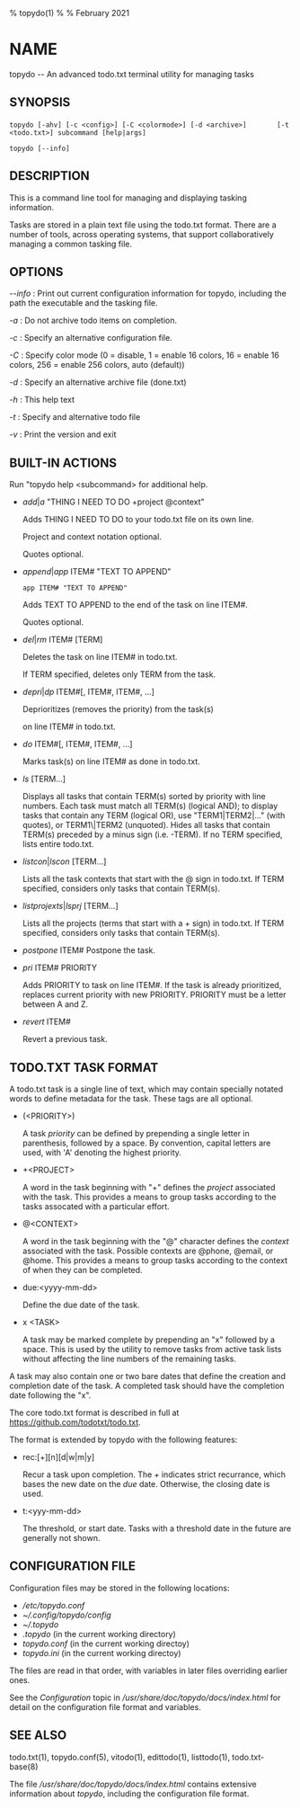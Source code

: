 % topydo(1)
%
% February 2021

# NAME

topydo -- An advanced todo.txt terminal utility for managing tasks

## SYNOPSIS

`topydo [-ahv] [-c <config>] [-C <colormode>] [-d <archive>]`
`       [-t <todo.txt>] subcommand [help|args]`

`topydo [--info]`

## DESCRIPTION

This is a command line tool for managing and displaying tasking information.

Tasks are stored in a plain text file using the todo.txt format. There are a
number of tools, across operating systems, that support collaboratively
managing a common tasking file.

## OPTIONS

_--info_
: Print out current configuration information for topydo, including the path
the executable and the tasking file.

_-a_
: Do not archive todo items on completion.

_-c_
: Specify an alternative configuration file.

_-C_
: Specify color mode (0 = disable, 1 = enable 16 colors,
16 = enable 16 colors, 256 = enable 256 colors, auto (default))

_-d_
: Specify an alternative archive file (done.txt)

_-h_
: This help text

_-t_
: Specify and alternative todo file

_-v_
: Print the version and exit

## BUILT-IN ACTIONS
Run "topydo help \<subcommand\> for additional help.

  * _add_|_a_ "THING I NEED TO DO +project @context"

    Adds THING I NEED TO DO to your todo.txt file on its own line.

    Project and context notation optional.

    Quotes optional.

  * _append_|_app_ ITEM# "TEXT TO APPEND"

    ```app ITEM# "TEXT TO APPEND"```

    Adds TEXT TO APPEND to the end of the task on line ITEM#.

    Quotes optional.

  * _del_|_rm_ ITEM# [TERM]

    Deletes the task on line ITEM# in todo.txt.

    If TERM specified, deletes only TERM from the task.

  * _depri_|_dp_ ITEM#[, ITEM#, ITEM#, ...]

    Deprioritizes (removes the priority) from the task(s)

    on line ITEM# in todo.txt.

  * _do_ ITEM#[, ITEM#, ITEM#, ...]

    Marks task(s) on line ITEM# as done in todo.txt.

  * _ls_ [TERM...]

    Displays all tasks that contain TERM(s) sorted by priority with line
    numbers.  Each task must match all TERM(s) (logical AND); to display
    tasks that contain any TERM (logical OR), use
    "TERM1\|TERM2\|..." (with quotes), or TERM1\\|TERM2 (unquoted).
    Hides all tasks that contain TERM(s) preceded by a
    minus sign (i.e. -TERM). If no TERM specified, lists entire todo.txt.

  * _listcon_|_lscon_ [TERM...]

    Lists all the task contexts that start with the @ sign in todo.txt.
    If TERM specified, considers only tasks that contain TERM(s).

  * _listprojexts_|_lsprj_ [TERM...]

    Lists all the projects (terms that start with a + sign) in
    todo.txt.
    If TERM specified, considers only tasks that contain TERM(s).

  * _postpone_ ITEM#
    Postpone the task.

  * _pri_ ITEM# PRIORITY

    Adds PRIORITY to task on line ITEM#.  If the task is already
    prioritized, replaces current priority with new PRIORITY.
    PRIORITY must be a letter between A and Z.

  * _revert_ ITEM#

    Revert a previous task.


## TODO.TXT TASK FORMAT

A todo.txt task is a single line of text, which may contain specially notated
words to define metadata for the task. These tags are all optional.

  * (\<PRIORITY\>)

    A task _priority_ can be defined by prepending a single letter in
    parenthesis, followed by a space. By convention, capital letters are used,
    with 'A' denoting the highest priority.

  * +\<PROJECT\>

    A word in the task beginning with "+" defines the _project_ associated with
    the task. This provides a means to group tasks according to the tasks
    assocated with a particular effort.

  * @\<CONTEXT\>

    A word in the task beginning with the "@" character defines the _context_
    associated with the task. Possible contexts are @phone, @email, or @home.
    This provides a means to group tasks according to the context of when they
    can be completed.

  * due:\<yyyy-mm-dd\>

    Define the due date of the task.

  * x \<TASK\>

    A task may be marked complete by prepending an "x" followed by a space.
    This is used by the utility to remove tasks from active task lists without
    affecting the line numbers of the remaining tasks.

A task may also contain one or two bare dates that define the creation and
completion date of the task. A completed task should have the completion date
following the "x".

The core todo.txt format is described in full at
https://github.com/todotxt/todo.txt.

The format is extended by topydo with the following features:

  * rec:[+][n][d|w|m|y]

    Recur a task upon completion. The _+_ indicates strict recurrance, which
    bases the new date on the _due_ date. Otherwise, the closing date is
    used.

  * t:\<yyy-mm-dd>

    The threshold, or start date. Tasks with a threshold date in the future are
generally not shown.

## CONFIGURATION FILE

Configuration files may be stored in the following locations:

  * _/etc/topydo.conf_
  * _~/.config/topydo/config_
  * _~/.topydo_
  * _.topydo_ (in the current working directory)
  * _topydo.conf_ (in the current working directoy)
  * _topydo.ini_ (in the current working directoy)

The files are read in that order, with variables in later files overriding
earlier ones.

See the _Configuration_ topic in _/usr/share/doc/topydo/docs/index.html_ for
detail on the configuration file format and variables.

## SEE ALSO

todo.txt(1), topydo.conf(5), vitodo(1), edittodo(1), listtodo(1),
todo.txt-base(8)

The file _/usr/share/doc/topydo/docs/index.html_ contains extensive
information about _topydo_, including the configuration file format.
